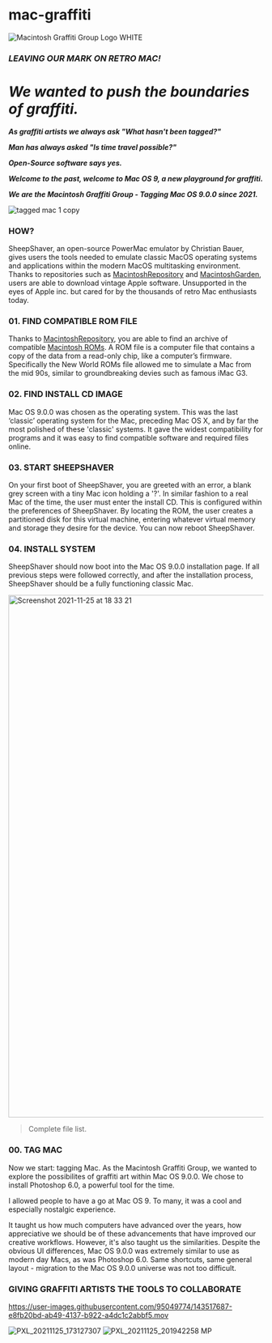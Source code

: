 # mac-graffiti

![Macintosh Graffiti Group Logo WHITE](https://user-images.githubusercontent.com/95049774/143523174-8f2b1607-215e-4407-a0a3-03537cb616df.png)


### *LEAVING OUR MARK ON RETRO MAC!*


# ***We wanted to push the boundaries of graffiti.***

***As graffiti artists we always ask "What hasn't been tagged?"***

***Man has always asked "Is time travel possible?"***

***Open-Source software says yes.***

***Welcome to the past, welcome to Mac OS 9, a new playground for graffiti.***

***We are the Macintosh Graffiti Group - Tagging Mac OS 9.0.0 since 2021.***

![tagged mac 1 copy](https://user-images.githubusercontent.com/95049774/143516800-e8fff3ed-7acb-43b0-83be-e630983834b9.png)

### **HOW?**

SheepShaver, an open-source PowerMac emulator by Christian Bauer, gives users the tools needed to emulate classic MacOS operating systems and applications within the modern MacOS multitasking environment. Thanks to repositories such as [MacintoshRepository](https://www.macintoshrepository.org) and [MacintoshGarden](http://macintoshgarden.org), users are able to download vintage Apple software. Unsupported in the eyes of Apple inc. but cared for by the thousands of retro Mac enthusiasts today.

### **01. FIND COMPATIBLE ROM FILE**

Thanks to [MacintoshRepository](https://www.macintoshrepository.org), you are able to find an archive of compatible [Macintosh ROMs](https://www.macintoshrepository.org/7038-all-macintosh-roms-68k-ppc-). A ROM file is a computer file that contains a copy of the data from a read-only chip, like a computer’s firmware. Specifically the New World ROMs file allowed me to simulate a Mac from the mid 90s, similar to groundbreaking devies such as famous iMac G3.

### **02. FIND INSTALL CD IMAGE**

Mac OS 9.0.0 was chosen as the operating system. This was the last ‘classic’ operating system for the Mac, preceding Mac OS X, and by far the most polished of these 'classic' systems. It gave the widest compatibility for programs and it was easy to find compatible software and required files online.

### **03. START SHEEPSHAVER**

On your first boot of SheepShaver, you are greeted with an error, a blank grey screen with a tiny Mac icon holding a '?'. In similar fashion to a real Mac of the time, the user must enter the install CD. This is configured within the preferences of SheepShaver. By locating the ROM, the user creates a partitioned disk for this virtual machine, entering whatever virtual memory and storage they desire for the device. You can now reboot SheepShaver.

### **04. INSTALL SYSTEM**

SheepShaver should now boot into the Mac OS 9.0.0 installation page. If all previous steps were followed correctly, and after the installation process, SheepShaver should be a fully functioning classic Mac.

<img width="1032" alt="Screenshot 2021-11-25 at 18 33 21" src="https://user-images.githubusercontent.com/95049774/143519229-b88e9772-29fc-47b6-ba75-b01ca9eba8f8.png">

> Complete file list.


### **00. TAG MAC**

Now we start: tagging Mac. As the Macintosh Graffiti Group, we wanted to explore the possibilites of graffiti art within Mac OS 9.0.0. We chose to install Photoshop 6.0, a powerful tool for the time.

I allowed people to have a go at Mac OS 9. To many, it was a cool and especially nostalgic experience.

It taught us how much computers have advanced over the years, how appreciative we should be of these advancements that have improved our creative workflows. However, it's also taught us the similarities. Despite the obvious UI differences, Mac OS 9.0.0 was extremely similar to use as modern day Macs, as was Photoshop 6.0. Same shortcuts, same general layout - migration to the Mac OS 9.0.0 universe was not too difficult. 

### **GIVING GRAFFITI ARTISTS THE TOOLS TO COLLABORATE**

https://user-images.githubusercontent.com/95049774/143517687-e8fb20bd-ab49-4137-b922-a4dc1c2abbf5.mov


![PXL_20211125_173127307](https://user-images.githubusercontent.com/95049774/143521864-ff1a7903-e391-4332-8398-eb2eaf480e47.jpg)
![PXL_20211125_201942258 MP](https://user-images.githubusercontent.com/95049774/143521904-dd789480-c619-485f-9820-cd43061b676f.jpg)


